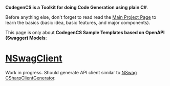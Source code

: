 **CodegenCS is a Toolkit for doing Code Generation using plain C#**.

Before anything else, don't forget to read read the [Main Project Page](https://github.com/CodegenCS/CodegenCS/) to learn the basics (basic idea, basic features, and major components).

This page is only about **CodegenCS Sample Templates based on OpenAPI (Swagger) Models**:

# [NSwagClient](./NSwagClient/NSwagClient.cs)

Work in progress. Should generate API client similar to [NSwag CSharpClientGenerator](https://github.com/RicoSuter/NSwag/wiki/CSharpClientGenerator).

<!-- Other possible benchmarks are [swagger.io (swagger-codegen)](https://github.com/swagger-api/swagger-codegen) ([C#](https://github.com/swagger-api/swagger-codegen/blob/master/modules/swagger-codegen/src/main/java/io/swagger/codegen/languages/CSharpClientCodegen.java)), [autorest](https://github.com/Azure/autorest) or [autorest.csharp](https://github.com/Azure/autorest.csharp).
 -->
